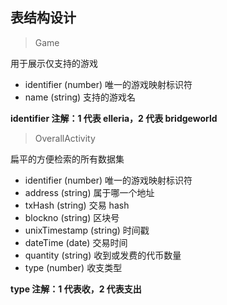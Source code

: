 ## 表结构设计

> Game

用于展示仅支持的游戏

- identifier (number) 唯一的游戏映射标识符
- name (string) 支持的游戏名

**identifier 注解：1 代表 elleria，2 代表 bridgeworld**

> OverallActivity

扁平的方便检索的所有数据集

- identifier (number) 唯一的游戏映射标识符
- address (string) 属于哪一个地址
- txHash (string) 交易 hash
- blockno (string) 区块号
- unixTimestamp (string) 时间戳
- dateTime (date) 交易时间
- quantity (string) 收到或发费的代币数量
- type (number) 收支类型

**type 注解：1 代表收，2 代表支出**